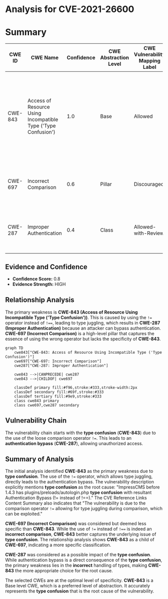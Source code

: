 # Analysis for CVE-2021-26600

# Summary
| CWE ID | CWE Name | Confidence | CWE Abstraction Level | CWE Vulnerability Mapping Label | CWE-Vulnerability Mapping Notes |
|---|---|---|---|---|---|
| CWE-843 | Access of Resource Using Incompatible Type ('Type Confusion') | 1.0 | Base | Allowed | Primary CWE.  The vulnerability stems from using a loose comparison operator `!=` instead of a strict one `!==`, leading to **type confusion** and authentication bypass. |
| CWE-697 | Incorrect Comparison | 0.6 | Pillar | Discouraged | Secondary Candidate.  The use of `!=` instead of `!==` represents an **incorrect comparison**. |
| CWE-287 | Improper Authentication | 0.4 | Class | Allowed-with-Review | Secondary Candidate. The **type confusion** led to an **authentication bypass**. |

## Evidence and Confidence

*   **Confidence Score:** 0.8
*   **Evidence Strength:** HIGH

## Relationship Analysis
The primary weakness is **CWE-843 (Access of Resource Using Incompatible Type ('Type Confusion'))**. This is caused by using the `!=` operator instead of `!==`, leading to type juggling, which results in **CWE-287 (Improper Authentication)** because an attacker can bypass authentication. **CWE-697 (Incorrect Comparison)** is a high-level pillar that captures the essence of using the wrong operator but lacks the specificity of **CWE-843**.

```mermaid
graph TD
    cwe843["CWE-843: Access of Resource Using Incompatible Type ('Type Confusion')"]
    cwe697["CWE-697: Incorrect Comparison"]
    cwe287["CWE-287: Improper Authentication"]

    cwe843 -->|CANPRECEDE| cwe287
    cwe843 -->|CHILDOF| cwe697

    classDef primary fill:#f96,stroke:#333,stroke-width:2px
    classDef secondary fill:#69f,stroke:#333
    classDef tertiary fill:#9e9,stroke:#333
    class cwe843 primary
    class cwe697,cwe287 secondary
```

## Vulnerability Chain
The vulnerability chain starts with the **type confusion** (**CWE-843**) due to the use of the loose comparison operator `!=`. This leads to an **authentication bypass** (**CWE-287**), allowing unauthorized access.

## Summary of Analysis
The initial analysis identified **CWE-843** as the primary weakness due to **type confusion**. The use of the `!=` operator, which allows type juggling, directly leads to the authentication bypass. The vulnerability description explicitly mentions **type confusion** as the root cause: "ImpressCMS before 1.4.3 has plugins/preloads/autologin.php **type confusion** with resultant Authentication Bypass (!= instead of !==)." The CVE Reference Links Content Summary also indicates that "The vulnerability is due to the comparison operator `!=` allowing for type juggling during comparison, which can be exploited."

**CWE-697 (Incorrect Comparison)** was considered but deemed less specific than **CWE-843**. While the use of `!=` instead of `!==` is indeed an **incorrect comparison**, **CWE-843** better captures the underlying issue of **type confusion**.  The relationship analysis shows **CWE-843** as a child of **CWE-697**, indicating a more specific classification.

**CWE-287** was considered as a possible impact of the **type confusion**. While authentication bypass is a direct consequence of the **type confusion**, the primary weakness lies in the **incorrect** handling of types, making **CWE-843** the more appropriate choice for the root cause.

The selected CWEs are at the optimal level of specificity. **CWE-843** is a Base level CWE, which is a preferred level of abstraction. It accurately represents the **type confusion** that is the root cause of the vulnerability.